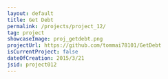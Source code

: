 ```yaml
---
layout: default
title: Get Debt
permalink: /projects/project_12/
tag: project
showcaseImage: proj_getdebt.png
projectUrl: https://github.com/tommai78101/GetDebt
isCurrentProject: false
dateOfCreation: 2015/3/21
jsid: project012
---
```

